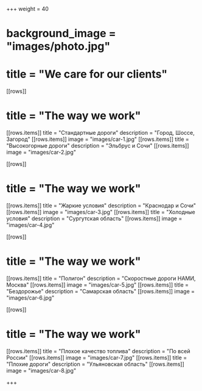+++
weight = 40
# background_image = "images/photo.jpg"
# title = "We care for our clients"

[[rows]]
# title = "The way we work"

[[rows.items]]
title = "Стандартные дороги"
description = "Город, Шоссе, Загород"
[[rows.items]]
image = "images/car-1.jpg"
[[rows.items]]
title = "Высокогорные дороги"
description = "Эльбрус и Сочи"
[[rows.items]]
image = "images/car-2.jpg"


[[rows]]
# title = "The way we work"

[[rows.items]]
title = "Жаркие условия"
description = "Краснодар и Сочи"
[[rows.items]]
image = "images/car-3.jpg"
[[rows.items]]
title = "Холодные условия"
description = "Сургутская область"
[[rows.items]]
image = "images/car-4.jpg"


[[rows]]
# title = "The way we work"

[[rows.items]]
title = "Полигон"
description = "Скоростные дороги НАМИ, Москва"
[[rows.items]]
image = "images/car-5.jpg"
[[rows.items]]
title = "Бездорожье"
description = "Самарская область"
[[rows.items]]
image = "images/car-6.jpg"


[[rows]]
# title = "The way we work"

[[rows.items]]
title = "Плохое качество топлива"
description = "По всей России"
[[rows.items]]
image = "images/car-7.jpg"
[[rows.items]]
title = "Плохие дороги"
description = "Ульяновская область"
[[rows.items]]
image = "images/car-8.jpg"


+++
